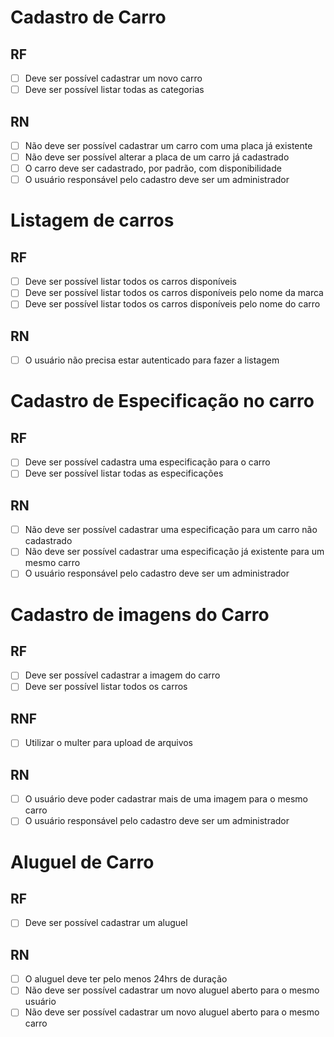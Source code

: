 # Cadastro de Carro
## RF
- [ ] Deve ser possível cadastrar um novo carro
- [ ] Deve ser possível listar todas as categorias
## RN
- [ ] Não deve ser possível cadastrar um carro com uma placa já existente
- [ ] Não deve ser possível alterar a placa de um carro já cadastrado
- [ ] O carro deve ser cadastrado, por padrão, com disponibilidade
- [ ] O usuário responsável pelo cadastro deve ser um administrador

# Listagem de carros
## RF
- [ ] Deve ser possível listar todos os carros disponíveis
- [ ] Deve ser possível listar todos os carros disponíveis pelo nome da marca
- [ ] Deve ser possível listar todos os carros disponíveis pelo nome do carro
## RN
- [ ] O usuário não precisa estar autenticado para fazer a listagem

# Cadastro de Especificação no carro
## RF
- [ ] Deve ser possível cadastra uma especificação para o carro
- [ ] Deve ser possível listar todas as especificações
## RN
- [ ] Não deve ser possível cadastrar uma especificação para um carro não cadastrado
- [ ] Não deve ser possível cadastrar uma especificação já existente para um mesmo carro
- [ ] O usuário responsável pelo cadastro deve ser um administrador

# Cadastro de imagens do Carro
## RF
- [ ] Deve ser possível cadastrar a imagem do carro
- [ ] Deve ser possível listar todos os carros
## RNF
- [ ] Utilizar o multer para upload de arquivos
## RN
- [ ] O usuário deve poder cadastrar mais de uma imagem para o mesmo carro
- [ ] O usuário responsável pelo cadastro deve ser um administrador

# Aluguel de Carro
## RF
- [ ] Deve ser possível cadastrar um aluguel
## RN
- [ ] O aluguel deve ter pelo menos 24hrs de duração
- [ ] Não deve ser possível cadastrar um novo aluguel aberto para o mesmo usuário
- [ ] Não deve ser possível cadastrar um novo aluguel aberto para o mesmo carro
